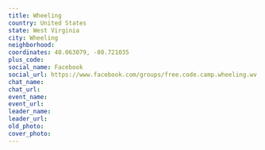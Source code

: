```yaml
---
title: Wheeling
country: United States
state: West Virginia
city: Wheeling
neighborhood: 
coordinates: 40.063079, -80.721035
plus_code:
social_name: Facebook
social_url: https://www.facebook.com/groups/free.code.camp.wheeling.wv
chat_name:
chat_url:
event_name:
event_url:
leader_name:
leader_url:
old_photo: 
cover_photo:
---
```

